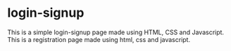 # login-signup
This is a simple login-signup page made using HTML, CSS and Javascript.
This is a registration page made using html, css and javascript.
